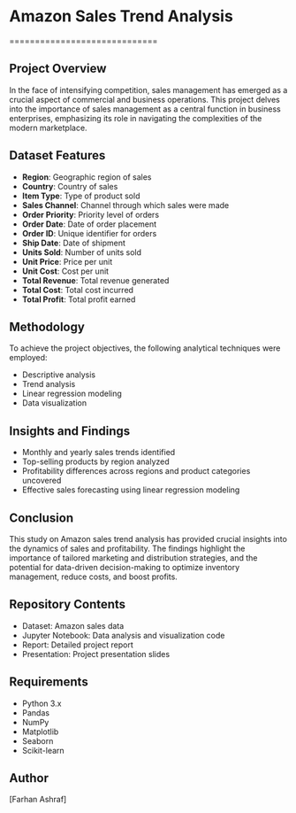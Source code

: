 # Amazon Sales Trend Analysis
=============================

## Project Overview

In the face of intensifying competition, sales management has emerged as a crucial aspect of commercial and business operations. This project delves into the importance of sales management as a central function in business enterprises, emphasizing its role in navigating the complexities of the modern marketplace.


## Dataset Features


* **Region**: Geographic region of sales
* **Country**: Country of sales
* **Item Type**: Type of product sold
* **Sales Channel**: Channel through which sales were made
* **Order Priority**: Priority level of orders
* **Order Date**: Date of order placement
* **Order ID**: Unique identifier for orders
* **Ship Date**: Date of shipment
* **Units Sold**: Number of units sold
* **Unit Price**: Price per unit
* **Unit Cost**: Cost per unit
* **Total Revenue**: Total revenue generated
* **Total Cost**: Total cost incurred
* **Total Profit**: Total profit earned


## Methodology


To achieve the project objectives, the following analytical techniques were employed:


* Descriptive analysis
* Trend analysis
* Linear regression modeling
* Data visualization


## Insights and Findings


* Monthly and yearly sales trends identified
* Top-selling products by region analyzed
* Profitability differences across regions and product categories uncovered
* Effective sales forecasting using linear regression modeling


## Conclusion

This study on Amazon sales trend analysis has provided crucial insights into the dynamics of sales and profitability. The findings highlight the importance of tailored marketing and distribution strategies, and the potential for data-driven decision-making to optimize inventory management, reduce costs, and boost profits.


## Repository Contents


* Dataset: Amazon sales data
* Jupyter Notebook: Data analysis and visualization code
* Report: Detailed project report
* Presentation: Project presentation slides


## Requirements


* Python 3.x
* Pandas
* NumPy
* Matplotlib
* Seaborn
* Scikit-learn


## Author


[Farhan Ashraf]

